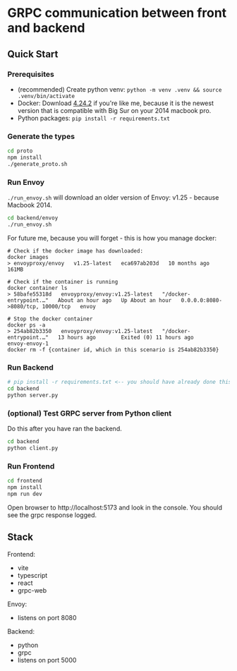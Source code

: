 # GRPC communication between front and backend

## Quick Start

### Prerequisites

- (recommended) Create python venv: `python -m venv .venv && source .venv/bin/activate`
- Docker: Download [4.24.2](https://docs.docker.com/desktop/release-notes/#4242) if you're like me, because it is the newest version that is compatible with Big Sur on your 2014 macbook pro.
- Python packages: `pip install -r requirements.txt`

### Generate the types
```sh
cd proto
npm install
./generate_proto.sh
```

### Run Envoy
`./run_envoy.sh` will download an older version of Envoy: v1.25 - because Macbook 2014.
```sh
cd backend/envoy
./run_envoy.sh
```
For future me, because you will forget - this is how you manage docker:
```
# Check if the docker image has downloaded:
docker images
> envoyproxy/envoy   v1.25-latest   eca697ab203d   10 months ago   161MB

# Check if the container is running
docker container ls
> 58bafe55318d   envoyproxy/envoy:v1.25-latest   "/docker-entrypoint.…"   About an hour ago   Up About an hour   0.0.0.0:8080->8080/tcp, 10000/tcp   envoy

# Stop the docker container
docker ps -a
> 254ab82b3350   envoyproxy/envoy:v1.25-latest   "/docker-entrypoint.…"   13 hours ago        Exited (0) 11 hours ago                                       envoy-envoy-1
docker rm -f {container id, which in this scenario is 254ab82b3350}
```

### Run Backend
```sh
# pip install -r requirements.txt <-- you should have already done this
cd backend
python server.py
```

### (optional) Test GRPC server from Python client
Do this after you have ran the backend.
```sh
cd backend
python client.py
```

### Run Frontend
```sh
cd frontend
npm install
npm run dev
```

Open browser to http://localhost:5173 and look in the console. You should see the grpc response logged.

## Stack

Frontend:
- vite
- typescript
- react
- grpc-web

Envoy:
- listens on port 8080

Backend:
- python
- grpc
- listens on port 5000

